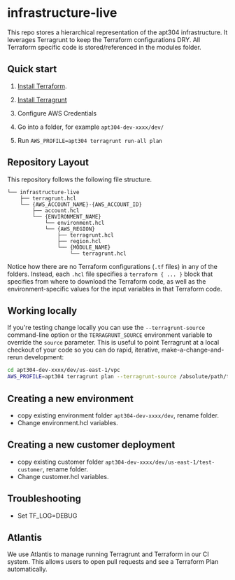# infrastructure-live

This repo stores a hierarchical representation of the apt304 infrastructure. It leverages Terragrunt to keep the Terraform configurations DRY. All Terraform specific code is stored/referenced in the modules folder.

## Quick start
1. [Install Terraform](https://www.terraform.io/intro/getting-started/install.html).

1. [Install Terragrunt](https://terragrunt.gruntwork.io/docs/getting-started/install/)

1. Configure AWS Credentials

1. Go into a folder, for example `apt304-dev-xxxx/dev/`

1. Run `AWS_PROFILE=apt304 terragrunt run-all plan`

## Repository Layout

This repository follows the following file structure.
```
└── infrastructure-live
    ├── terragrunt.hcl
    └── {AWS_ACCOUNT_NAME}-{AWS_ACCOUNT_ID}
        ├── account.hcl
        └── {ENVIRONMENT_NAME}
            └── environment.hcl
            └── {AWS_REGION}
                ├── terragrunt.hcl
                ├── region.hcl
                └── {MODULE_NAME}
                    └── terragrunt.hcl
```

Notice how there are no Terraform configurations (`.tf` files) in any of the folders. Instead, each `.hcl` file
specifies a `terraform { ... }` block that specifies from where to download the Terraform code, as well as the
environment-specific values for the input variables in that Terraform code.

## Working locally

If you're testing change locally you can use the `--terragrunt-source` command-line option or the `TERRAGRUNT_SOURCE` environment variable to override the `source` parameter. This is useful to point Terragrunt at a local checkout of your code so you can do rapid, iterative, make-a-change-and-rerun development:

```bash
cd apt304-dev-xxxx/dev/us-east-1/vpc
AWS_PROFILE=apt304 terragrunt plan --terragrunt-source /absolute/path/to/modules/infrastructure-live/modules//vpc --terragrunt-source-update
```

## Creating a new environment
- copy existing environment folder `apt304-dev-xxxx/dev`, rename folder.
- Change environment.hcl variables.

## Creating a new customer deployment
- copy existing customer folder `apt304-dev-xxxx/dev/us-east-1/test-customer`, rename folder.
- Change customer.hcl variables.

## Troubleshooting
- Set TF_LOG=DEBUG

## Atlantis
We use Atlantis to manage running Terragrunt and Terraform in our CI system. This allows users to open pull requests and see a Terraform Plan automatically.
